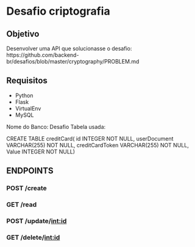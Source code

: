 # Desafio criptografia

## Objetivo 
<p>Desenvolver uma API que solucionasse o desafio: https://github.com/backend-br/desafios/blob/master/cryptography/PROBLEM.md</p>

## Requisitos

- Python
- Flask
- VirtualEnv
- MySQL
 
Nome do Banco: Desafio
Tabela usada: 

CREATE TABLE creditCard(
    id INTEGER NOT NULL, 
    userDocument VARCHAR(255) NOT NULL, 
    creditCardToken VARCHAR(255) NOT NULL, 
    Value INTEGER NOT NULL)



## ENDPOINTS

### POST /create

<script>
    {
        "id": 90,
        "userDocument": "111.111.111-22"
        "creditCardToken": "4111111111111111",
        "Value": 100000
    }
</script>

### GET /read

<script>
    Não é necessário nenhum JSON
</script>

### POST /update/<int:id>

<script>
    {
        "id": 90,
        "userDocument": "111.111.111-22"
        "creditCardToken": "4111111111111111",
        "Value": 100000
    }
</script>

### GET /delete/<int:id>

<script>
    Não é necessário nenhum JSON
</script>